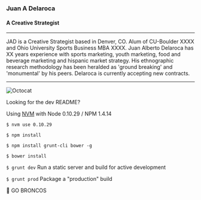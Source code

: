 ### Juan A Delaroca
#### A Creative Strategist
----

JAD is a Creative Strategist based in Denver, CO. Alum of CU-Boulder XXXX and Ohio University Sports Business MBA XXXX. Juan Alberto Delaroca has XX years experience with sports marketing, youth marketing, food and beverage marketing and hispanic market strategy. His ethnographic research methodology has been heralded as 'ground breaking' and 'monumental' by his peers. Delaroca is currently accepting new contracts.

----

![Octocat](https://camo.githubusercontent.com/20232135c459ea65f3b35e4c779725bc789b4c9c/687474703a2f2f6f63746f6465782e6769746875622e636f6d2f696d616765732f646f6a6f6361742e6a7067)

Looking for the dev README?

Using [NVM](https://github.com/creationix/nvm) with Node 0.10.29 / NPM 1.4.14

`$ nvm use 0.10.29`

`$ npm install`

`$ npm install grunt-cli bower -g` 

`$ bower install`

`$ grunt dev`  Run a static server and build for active development

`$ grunt prod`  Package a "production" build

:horse: GO BRONCOS